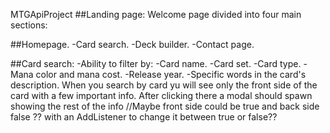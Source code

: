 MTGApiProject
##Landing page:
    Welcome page divided into four main sections:

##Homepage.
    -Card search.
    -Deck builder.
    -Contact page.

##Card search:
    -Ability to filter by:
    -Card name.
    -Card set.
    -Card type.
    -Mana color and mana cost.
    -Release year.
    -Specific words in the card's description.
When you search by card yu will see only the front side of the card with a few important info. After clicking there a modal should spawn showing the rest of the info
//Maybe front side could be true and back side false ?? with an AddListener to change it between true or false?? 